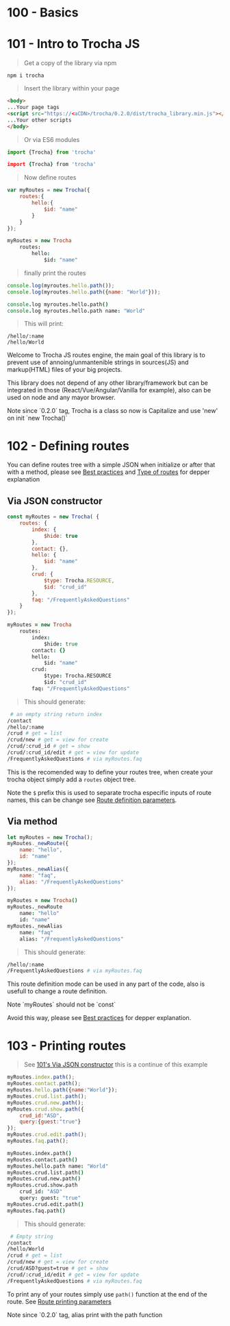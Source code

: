 # 100 - Basics
# 101 - Intro to Trocha JS

> Get a copy of the library via npm

```
npm i trocha
```

> Insert the library within your page

```html
<body>
...Your page tags
<script src="https://<aCDN>/trocha/0.2.0/dist/trocha_library.min.js"></script>
...Your other scripts
</body>
```

> Or via ES6 modules

```javascript
import {Trocha} from 'trocha'
```

```coffeescript
import {Trocha} from 'trocha'
```

> Now define routes

```javascript
var myRoutes = new Trocha({
	routes:{
		hello:{
			$id: "name"
		}
	}
});
```

```coffeescript
myRoutes = new Trocha
	routes:
		hello:
			$id: "name"
```

> finally print the routes

```javascript
console.log(myroutes.hello.path());
console.log(myroutes.hello.path({name: "World"}));
```


```coffeescript
console.log myroutes.hello.path()
console.log myroutes.hello.path name: "World"
```

> This will print:

```
/hello/:name
/hello/World
```

Welcome to Trocha JS routes engine, the main goal of this library is to prevent use of annoing/unmantenible strings in sources(JS) and markup(HTML) files of your big projects.

This library does not depend of any other library/framework but can be integrated in those (React/Vue/Angular/Vanilla for example), also can be used on node and any mayor browser.
<aside class="info">
Note since `0.2.0` tag, Trocha is a class so now is Capitalize and use 'new' on init `new Trocha()`
</aside>

# 102 - Defining routes

You can define routes tree with a simple JSON when initialize or after that with a method, please see [Best practices](#301-best-practices) and [Type of routes](#201-type-of-routes) for depper explanation

## Via JSON constructor

```javascript
const myRoutes = new Trocha( {
	routes: {
		index: {
			$hide: true
		},
		contact: {},
		hello: {
			$id: "name"
		},
		crud: {
			$type: Trocha.RESOURCE,
			$id: "crud_id"
		},
		faq: "/FrequentlyAskedQuestions"
	}
});
```

```coffeescript
myRoutes = new Trocha
	routes:
		index:
			$hide: true
		contact: {}
		hello:
			$id: "name"
		crud:
			$type: Trocha.RESOURCE
			$id: "crud_id"
		faq: "/FrequentlyAskedQuestions"
```

> This should generate:

```bash
 # an empty string return index
/contact
/hello/:name
/crud # get = list
/crud/new # get = view for create
/crud/:crud_id # get = show
/crud/:crud_id/edit # get = view for update
/FrequentlyAskedQuestions # via myRoutes.faq
```

This is the recomended way to define your routes tree, when create your trocha object simply add a `routes` object tree.

Note the `$` prefix this is used to separate trocha especific inputs of route names, this can be change see [Route definition parameters](#203-route-definition-parameters).

## Via method

```javascript
let myRoutes = new Trocha();
myRoutes._newRoute({
	name: "hello",
	id: "name"
});
myRoutes._newAlias({
	name: "faq",
	alias: "/FrequentlyAskedQuestions"
});
```

```coffeescript
myRoutes = new Trocha()
myRoutes._newRoute
	name: "hello"
	id: "name"
myRoutes._newAlias
	name: "faq"
	alias: "/FrequentlyAskedQuestions"
```

> This should generate:

```bash
/hello/:name
/FrequentlyAskedQuestions # via myRoutes.faq
```

This route definition mode can be used in any part of the code, also is usefull to change a route definition.
<aside class="warning">
Note `myRoutes` should not be `const`
</aside>

Avoid this way, please see [Best practices](#301-best-practices) for depper explanation.

# 103 - Printing routes

> See [101's Via JSON constructor](#via-json-constructor) this is a continue of this example

```javascript
myRoutes.index.path();
myRoutes.contact.path();
myRoutes.hello.path({name:"World"});
myRoutes.crud.list.path();
myRoutes.crud.new.path();
myRoutes.crud.show.path({
	crud_id:"ASD",
	query:{guest:"true"}
});
myRoutes.crud.edit.path();
myRoutes.faq.path();
```

```coffeescript
myRoutes.index.path()
myRoutes.contact.path()
myRoutes.hello.path name: "World"
myRoutes.crud.list.path()
myRoutes.crud.new.path()
myRoutes.crud.show.path
	crud_id: "ASD"
	query: guest: "true"
myRoutes.crud.edit.path()
myRoutes.faq.path()
```

> This should generate:

```bash
 # Empty string
/contact
/hello/World
/crud # get = list
/crud/new # get = view for create
/crud/ASD?guest=true # get = show
/crud/:crud_id/edit # get = view for update
/FrequentlyAskedQuestions # via myRoutes.faq
```

To print any of your routes simply use `path()` function at the end of the route.
See [Route printing parameters](#204-route-printing-parameters)
<aside class="info">
Note since `0.2.0` tag, alias print with the path function
</aside>
